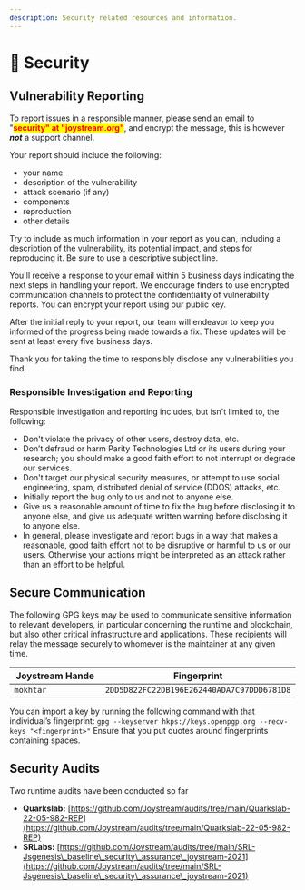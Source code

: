 ```yaml
---
description: Security related resources and information.
---
```


# 🔐 Security

## Vulnerability Reporting

To report issues in a responsible manner, please send an email to "<mark style="color:red;">**security" at "joystream.org"**</mark>, and encrypt the message, this is however _**not**_ a support channel.

Your report should include the following:

* your name
* description of the vulnerability
* attack scenario (if any)
* components
* reproduction
* other details

Try to include as much information in your report as you can, including a description of the vulnerability, its potential impact, and steps for reproducing it. Be sure to use a descriptive subject line.

You'll receive a response to your email within 5 business days indicating the next steps in handling your report. We encourage finders to use encrypted communication channels to protect the confidentiality of vulnerability reports. You can encrypt your report using our public key.&#x20;

After the initial reply to your report, our team will endeavor to keep you informed of the progress being made towards a fix. These updates will be sent at least every five business days.

Thank you for taking the time to responsibly disclose any vulnerabilities you find.

### Responsible Investigation and Reporting

Responsible investigation and reporting includes, but isn't limited to, the following:

* Don't violate the privacy of other users, destroy data, etc.
* Don’t defraud or harm Parity Technologies Ltd or its users during your research; you should make a good faith effort to not interrupt or degrade our services.
* Don't target our physical security measures, or attempt to use social engineering, spam, distributed denial of service (DDOS) attacks, etc.
* Initially report the bug only to us and not to anyone else.
* Give us a reasonable amount of time to fix the bug before disclosing it to anyone else, and give us adequate written warning before disclosing it to anyone else.
* In general, please investigate and report bugs in a way that makes a reasonable, good faith effort not to be disruptive or harmful to us or our users. Otherwise your actions might be interpreted as an attack rather than an effort to be helpful.

## Secure Communication

The following GPG keys may be used to communicate sensitive information to relevant developers, in particular concerning the runtime and blockchain, but also other critical infrastructure and applications. These recipients will relay the message securely to whomever is the maintainer at any given time.

<table><thead><tr><th width="184">Joystream Hande</th><th>Fingerprint</th></tr></thead><tbody><tr><td><code>mokhtar</code></td><td><code>2DD5D822FC22DB196E262440ADA7C97DDD6781D8</code></td></tr></tbody></table>

You can import a key by running the following command with that individual’s fingerprint: `gpg --keyserver hkps://keys.openpgp.org --recv-keys "<fingerprint>"` Ensure that you put quotes around fingerprints containing spaces.

## Security Audits

Two runtime audits have been conducted so far

* **Quarkslab:** [https://github.com/Joystream/audits/tree/main/Quarkslab-22-05-982-REP](https://github.com/Joystream/audits/tree/main/Quarkslab-22-05-982-REP)
* **SRLabs:** [https://github.com/Joystream/audits/tree/main/SRL-Jsgenesis\_baseline\_security\_assurance\_joystream-2021](https://github.com/Joystream/audits/tree/main/SRL-Jsgenesis\_baseline\_security\_assurance\_joystream-2021)
